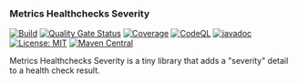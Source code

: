 ### Metrics Healthchecks Severity

[![Build](https://github.com/kiwiproject/metrics-healthchecks-severity/workflows/build/badge.svg)](https://github.com/kiwiproject/metrics-healthchecks-severity/actions?query=workflow%3Abuild)
[![Quality Gate Status](https://sonarcloud.io/api/project_badges/measure?project=kiwiproject_metrics-healthchecks-severity&metric=alert_status)](https://sonarcloud.io/dashboard?id=kiwiproject_metrics-healthchecks-severity)
[![Coverage](https://sonarcloud.io/api/project_badges/measure?project=kiwiproject_metrics-healthchecks-severity&metric=coverage)](https://sonarcloud.io/dashboard?id=kiwiproject_metrics-healthchecks-severity)
[![CodeQL](https://github.com/kiwiproject/metrics-healthchecks-severity/actions/workflows/codeql.yml/badge.svg)](https://github.com/kiwiproject/metrics-healthchecks-severity/actions/workflows/codeql.yml)
[![javadoc](https://javadoc.io/badge2/org.kiwiproject/metrics-healthchecks-severity/javadoc.svg)](https://javadoc.io/doc/org.kiwiproject/metrics-healthchecks-severity)
[![License: MIT](https://img.shields.io/badge/License-MIT-blue.svg)](https://opensource.org/licenses/MIT)
[![Maven Central](https://img.shields.io/maven-central/v/org.kiwiproject/metrics-healthchecks-severity)](https://central.sonatype.com/artifact/org.kiwiproject/metrics-healthchecks-severity/1.0.11)

Metrics Healthchecks Severity is a tiny library that adds a "severity" detail
to a health check result.
